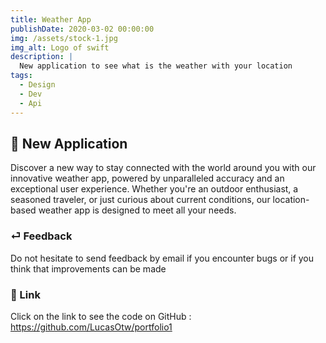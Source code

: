 ```yaml
---
title: Weather App
publishDate: 2020-03-02 00:00:00
img: /assets/stock-1.jpg
img_alt: Logo of swift
description: |
  New application to see what is the weather with your location
tags:
  - Design
  - Dev
  - Api
---
```


## 🎉 New Application

> 

Discover a new way to stay connected with the world around you with our innovative weather app, powered by unparalleled accuracy and an exceptional user experience. Whether you're an outdoor enthusiast, a seasoned traveler, or just curious about current conditions, our location-based weather app is designed to meet all your needs.

 

### ⏎ Feedback

Do not hesitate to send feedback by email if you encounter bugs or if you think that improvements can be made


### 🔗 Link


 Click on the link to see the code on GitHub : https://github.com/LucasOtw/portfolio1




